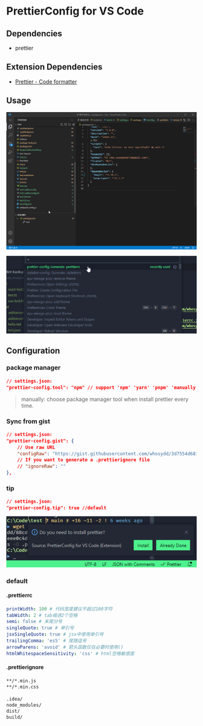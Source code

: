 # PrettierConfig for VS Code

## Dependencies

- prettier

## Extension Dependencies

- [Prettier - Code formatter](https://marketplace.visualstudio.com/items?itemName=esbenp.prettier-vscode)

## Usage

![](https://raw.githubusercontent.com/whosydd/images-in-one/main/20210704000715.gif)

![prettier 72](https://raw.githubusercontent.com/whosydd/images-in-one/main/20210712140259.png)

## Configuration

### package manager

```json
// settings.json:
"prettier-config.tool": "npm" // support 'npm' 'yarn' 'pnpm' 'manually'
```

> manually: choose package manager tool when install prettier every time.

### Sync from gist

```json
// settings.json:
"prettier-config.gist": {
    // Use raw URL
    "configRaw": "https://gist.githubusercontent.com/whosydd/3d7554d6818b0f9c9a2ec8e928857211/raw/354d4100aa23e8d9379e07d74ad6e4151f482c22/.prettierrc",
    // If you want to generate a .prettierignore file
    // "ignoreRaw": ""
},
```

### tip

```json
// settings.json:
"prettier-config.tip": true //default
```

![Capture](https://raw.githubusercontent.com/whosydd/images-in-one/main/20210711234457.PNG)

### default

#### .prettierrc

```yaml
printWidth: 100 # 代码宽度建议不超过100字符
tabWidth: 2 # tab缩进2个空格
semi: false # 末尾分号
singleQuote: true # 单引号
jsxSingleQuote: true # jsx中使用单引号
trailingComma: 'es5' # 尾随逗号
arrowParens: 'avoid' # 箭头函数仅在必要时使用()
htmlWhitespaceSensitivity: 'css' # html空格敏感度
```

#### .prettierignore

```
**/*.min.js
**/*.min.css

.idea/
node_modules/
dist/
build/
```


